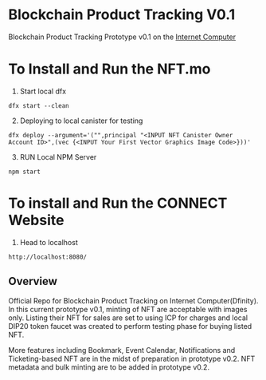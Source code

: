 Blockchain Product Tracking V0.1
=======================
Blockchain Product Tracking Prototype v0.1 on the [Internet Computer](https://dfinity.org/)
# To Install and Run the NFT.mo
1. Start local dfx
```
dfx start --clean
```
2. Deploying to local canister for testing
```
dfx deploy --argument='("",principal "<INPUT NFT Canister Owner Account ID>",(vec {<INPUT Your First Vector Graphics Image Code>}))'
```
3. RUN Local NPM Server
```
npm start
```

# To install and Run the CONNECT Website
1. Head to localhost
```
http://localhost:8080/
```
Overview
-----

Official Repo for Blockchain Product Tracking on Internet Computer(Dfinity). In this current prototype v0.1, minting of NFT are acceptable with images only. Listing their NFT for sales are set to using ICP for charges and local DIP20 token faucet was created to perform testing phase for buying listed NFT.

More features including Bookmark, Event Calendar, Notifications and Ticketing-based NFT are in the midst of preparation in prototype v0.2. NFT metadata and bulk minting are to be added in prototype v0.2. 

